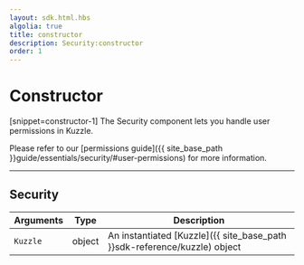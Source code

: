 ```yaml
---
layout: sdk.html.hbs
algolia: true
title: constructor
description: Security:constructor
order: 1
---
```

  

# Constructor

[snippet=constructor-1]
The Security component lets you handle user permissions in Kuzzle.

Please refer to our [permissions guide]({{ site_base_path }}guide/essentials/security/#user-permissions) for more information.

---

## Security

| Arguments | Type | Description |
|---------------|---------|----------------------------------------|
| `Kuzzle` | object | An instantiated [Kuzzle]({{ site_base_path }}sdk-reference/kuzzle) object |
